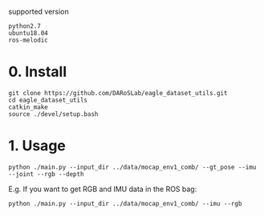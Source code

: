 supported version
```
python2.7
ubuntu18.04
ros-melodic
```

# 0. Install
```
git clone https://github.com/DARoSLab/eagle_dataset_utils.git
cd eagle_dataset_utils
catkin_make
source ./devel/setup.bash
```

# 1. Usage
```
python ./main.py --input_dir ../data/mocap_env1_comb/ --gt_pose --imu --joint --rgb --depth
```

E.g. If you want to get RGB and IMU data in the ROS bag:
```
python ./main.py --input_dir ../data/mocap_env1_comb/ --imu --rgb

```